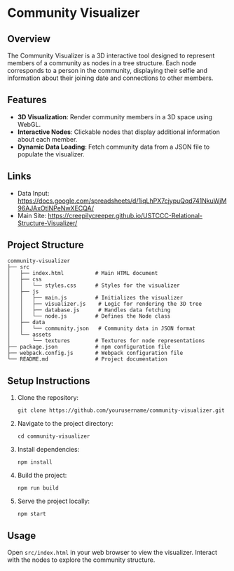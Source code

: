 # Community Visualizer

## Overview
The Community Visualizer is a 3D interactive tool designed to represent members of a community as nodes in a tree structure. Each node corresponds to a person in the community, displaying their selfie and information about their joining date and connections to other members.

## Features
- **3D Visualization**: Render community members in a 3D space using WebGL.
- **Interactive Nodes**: Clickable nodes that display additional information about each member.
- **Dynamic Data Loading**: Fetch community data from a JSON file to populate the visualizer.

## Links
- Data Input: https://docs.google.com/spreadsheets/d/1iqLhPX7cjypuQqd741NkuWjM96AJAxOtlNPeNwXECQA/
- Main Site: https://creepilycreeper.github.io/USTCCC-Relational-Structure-Visualizer/

## Project Structure 
```
community-visualizer
├── src
│   ├── index.html          # Main HTML document
│   ├── css
│   │   └── styles.css      # Styles for the visualizer
│   ├── js
│   │   ├── main.js         # Initializes the visualizer
│   │   ├── visualizer.js    # Logic for rendering the 3D tree
│   │   ├── database.js      # Handles data fetching
│   │   └── node.js         # Defines the Node class
│   ├── data
│   │   └── community.json   # Community data in JSON format
│   └── assets
│       └── textures        # Textures for node representations
├── package.json            # npm configuration file
├── webpack.config.js       # Webpack configuration file
└── README.md               # Project documentation
```

## Setup Instructions
1. Clone the repository:
   ```
   git clone https://github.com/yourusername/community-visualizer.git
   ```
2. Navigate to the project directory:
   ```
   cd community-visualizer
   ```
3. Install dependencies:
   ```
   npm install
   ```
4. Build the project:
   ```
   npm run build
   ```
5. Serve the project locally:
   ```
   npm start
   ```

## Usage
Open `src/index.html` in your web browser to view the visualizer. Interact with the nodes to explore the community structure.
